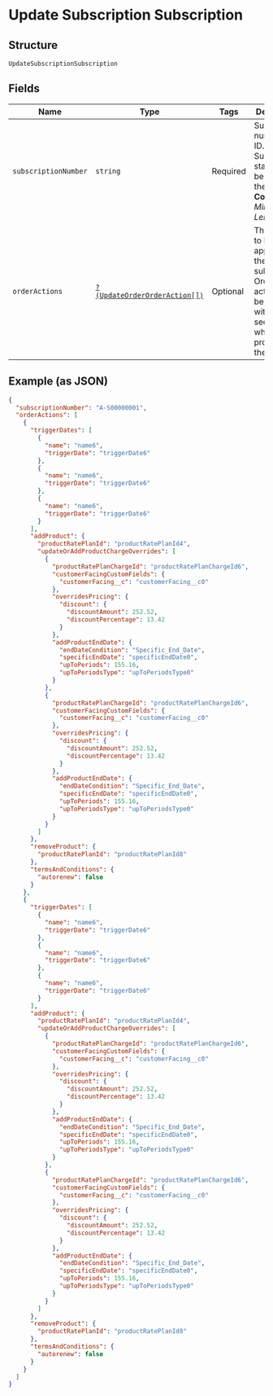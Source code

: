 
# Update Subscription Subscription

## Structure

`UpdateSubscriptionSubscription`

## Fields

| Name | Type | Tags | Description | Getter | Setter |
|  --- | --- | --- | --- | --- | --- |
| `subscriptionNumber` | `string` | Required | Subscription number or ID. Subscription status must be active for the same.<br>**Constraints**: *Minimum Length*: `1` | getSubscriptionNumber(): string | setSubscriptionNumber(string subscriptionNumber): void |
| `orderActions` | [`?(UpdateOrderOrderAction[])`](../../doc/models/update-order-order-action.md) | Optional | The actions to be applied to the subscription. Order actions will be stored with the sequence when it was provided in the request. | getOrderActions(): ?array | setOrderActions(?array orderActions): void |

## Example (as JSON)

```json
{
  "subscriptionNumber": "A-S00000001",
  "orderActions": [
    {
      "triggerDates": [
        {
          "name": "name6",
          "triggerDate": "triggerDate6"
        },
        {
          "name": "name6",
          "triggerDate": "triggerDate6"
        },
        {
          "name": "name6",
          "triggerDate": "triggerDate6"
        }
      ],
      "addProduct": {
        "productRatePlanId": "productRatePlanId4",
        "updateOrAddProductChargeOverrides": [
          {
            "productRatePlanChargeId": "productRatePlanChargeId6",
            "customerFacingCustomFields": {
              "customerFacing__c": "customerFacing__c0"
            },
            "overridesPricing": {
              "discount": {
                "discountAmount": 252.52,
                "discountPercentage": 13.42
              }
            },
            "addProductEndDate": {
              "endDateCondition": "Specific_End_Date",
              "specificEndDate": "specificEndDate0",
              "upToPeriods": 155.16,
              "upToPeriodsType": "upToPeriodsType0"
            }
          },
          {
            "productRatePlanChargeId": "productRatePlanChargeId6",
            "customerFacingCustomFields": {
              "customerFacing__c": "customerFacing__c0"
            },
            "overridesPricing": {
              "discount": {
                "discountAmount": 252.52,
                "discountPercentage": 13.42
              }
            },
            "addProductEndDate": {
              "endDateCondition": "Specific_End_Date",
              "specificEndDate": "specificEndDate0",
              "upToPeriods": 155.16,
              "upToPeriodsType": "upToPeriodsType0"
            }
          }
        ]
      },
      "removeProduct": {
        "productRatePlanId": "productRatePlanId8"
      },
      "termsAndConditions": {
        "autorenew": false
      }
    },
    {
      "triggerDates": [
        {
          "name": "name6",
          "triggerDate": "triggerDate6"
        },
        {
          "name": "name6",
          "triggerDate": "triggerDate6"
        },
        {
          "name": "name6",
          "triggerDate": "triggerDate6"
        }
      ],
      "addProduct": {
        "productRatePlanId": "productRatePlanId4",
        "updateOrAddProductChargeOverrides": [
          {
            "productRatePlanChargeId": "productRatePlanChargeId6",
            "customerFacingCustomFields": {
              "customerFacing__c": "customerFacing__c0"
            },
            "overridesPricing": {
              "discount": {
                "discountAmount": 252.52,
                "discountPercentage": 13.42
              }
            },
            "addProductEndDate": {
              "endDateCondition": "Specific_End_Date",
              "specificEndDate": "specificEndDate0",
              "upToPeriods": 155.16,
              "upToPeriodsType": "upToPeriodsType0"
            }
          },
          {
            "productRatePlanChargeId": "productRatePlanChargeId6",
            "customerFacingCustomFields": {
              "customerFacing__c": "customerFacing__c0"
            },
            "overridesPricing": {
              "discount": {
                "discountAmount": 252.52,
                "discountPercentage": 13.42
              }
            },
            "addProductEndDate": {
              "endDateCondition": "Specific_End_Date",
              "specificEndDate": "specificEndDate0",
              "upToPeriods": 155.16,
              "upToPeriodsType": "upToPeriodsType0"
            }
          }
        ]
      },
      "removeProduct": {
        "productRatePlanId": "productRatePlanId8"
      },
      "termsAndConditions": {
        "autorenew": false
      }
    }
  ]
}
```


